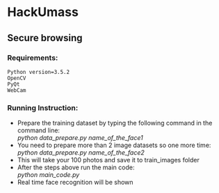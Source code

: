 # HackUmass

## Secure browsing

### Requirements:  
   
    Python version=3.5.2   
    OpenCV  
    PyQt  
    WebCam   
     
### Running Instruction:  
    
* Prepare the training dataset by typing the following command in the command line:  
   *python data_prepare.py name_of_the_face1*
* You need to prepare more than 2 image datasets so one more time:  
   *python data_prepare.py name_of_the_face2*    
* This will take your 100 photos and save it to train_images folder  
* After the steps above run the main code:  
   *python main_code.py*    
* Real time face recognition will be shown  
    
